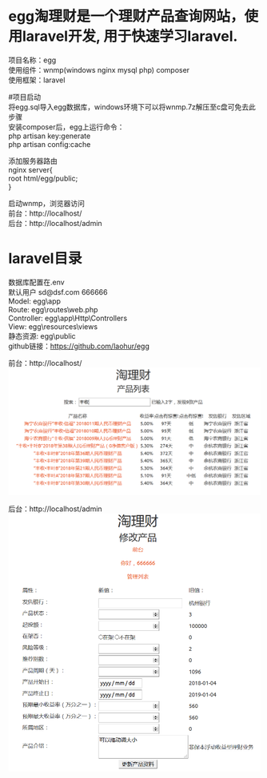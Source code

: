 # egg淘理财是一个理财产品查询网站，使用laravel开发, 用于快速学习laravel.   

项目名称：egg    
使用组件：wnmp(windows nginx mysql php) composer    
使用框架：laravel    
  
#项目启动    
将egg.sql导入egg数据库，windows环境下可以将wnmp.7z解压至c盘可免去此步骤     
安装composer后，egg上运行命令：    
php artisan key:generate    
php artisan config:cache    
  
添加服务器路由     
nginx server{    
    root html/egg/public;    
}    

启动wnmp，浏览器访问    
前台：http://localhost/    
后台：http://localhost/admin    
    
# laravel目录    
数据库配置在.env    
默认用户 sd\@dsf.com 666666     
Model: egg\app    
Route: egg\routes\web.php    
Controller: egg\app\Http\Controllers    
View: egg\resources\views    
静态资源: egg\public     
github链接：https://github.com/laohur/egg     

前台：http://localhost/    
![](media/e0f39a3ec5feb9b396427d991f743096.png)
  
后台：http://localhost/admin  
![](media/75c0d1d2536e73402bd01c380d44a02a.png)
